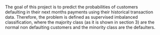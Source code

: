 The goal of this project is to predict the probabilities of customers defaulting in their next months payments using their historical transaction data. Therefore, the problem is defined as supervised imbalanced classification, where the majority class (as it is shown in section 3) are the normal non defaulting customers and the minority class are the defaulters.
